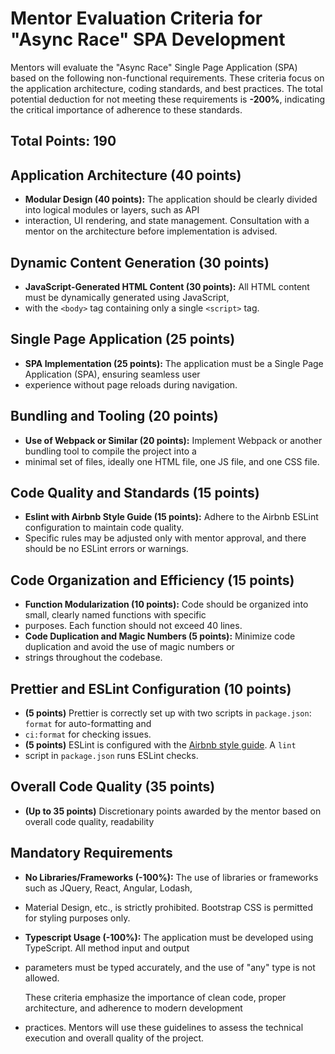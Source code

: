 # Mentor Evaluation Criteria for "Async Race" SPA Development

Mentors will evaluate the "Async Race" Single Page Application (SPA) based on the following non-functional requirements. 
These criteria focus on the application architecture, coding standards, and best practices. The total potential deduction 
for not meeting these requirements is **-200%**, indicating the critical importance of adherence to these standards.

## Total Points: 190

##  Application Architecture (40 points)

- **Modular Design (40 points):** The application should be clearly divided into logical modules or layers, such as API
- interaction, UI rendering, and state management. Consultation with a mentor on the architecture before implementation is advised.

## Dynamic Content Generation (30 points)

- **JavaScript-Generated HTML Content (30 points):** All HTML content must be dynamically generated using JavaScript, 
- with the `<body>` tag containing only a single `<script>` tag.

## Single Page Application (25 points)

- **SPA Implementation (25 points):** The application must be a Single Page Application (SPA), ensuring seamless user 
- experience without page reloads during navigation.

## Bundling and Tooling (20 points)

- **Use of Webpack or Similar (20 points):** Implement Webpack or another bundling tool to compile the project into a 
- minimal set of files, ideally one HTML file, one JS file, and one CSS file.

## Code Quality and Standards (15 points)

- **Eslint with Airbnb Style Guide (15 points):** Adhere to the Airbnb ESLint configuration to maintain code quality. 
- Specific rules may be adjusted only with mentor approval, and there should be no ESLint errors or warnings.

## Code Organization and Efficiency (15 points)

- **Function Modularization (10 points):** Code should be organized into small, clearly named functions with specific 
- purposes. Each function should not exceed 40 lines.
- **Code Duplication and Magic Numbers (5 points):** Minimize code duplication and avoid the use of magic numbers or
- strings throughout the codebase.

## Prettier and ESLint Configuration (10 points)

- **(5 points)** Prettier is correctly set up with two scripts in `package.json`: `format` for auto-formatting and 
- `ci:format` for checking issues.
- **(5 points)** ESLint is configured with the [Airbnb style guide](https://github.com/airbnb/javascript). A `lint` 
- script in `package.json` runs ESLint checks.

## Overall Code Quality (35 points)

- **(Up to 35 points)** Discretionary points awarded by the mentor based on overall code quality, readability

## Mandatory Requirements

- **No Libraries/Frameworks (-100%):** The use of libraries or frameworks such as JQuery, React, Angular, Lodash,
- Material Design, etc., is strictly prohibited. Bootstrap CSS is permitted for styling purposes only.
- **Typescript Usage (-100%):** The application must be developed using TypeScript. All method input and output 
- parameters must be typed accurately, and the use of "any" type is not allowed.

  These criteria emphasize the importance of clean code, proper architecture, and adherence to modern development 
- practices. Mentors will use these guidelines to assess the technical execution and overall quality of the project.
